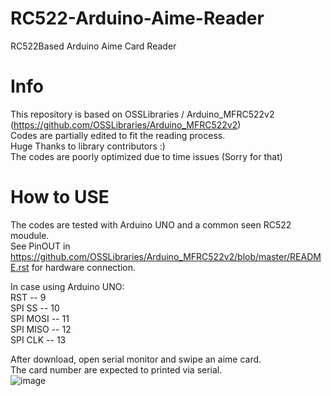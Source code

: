 # RC522-Arduino-Aime-Reader
RC522Based Arduino Aime Card Reader  

# Info
This repository is based on OSSLibraries / Arduino_MFRC522v2 (https://github.com/OSSLibraries/Arduino_MFRC522v2)  
Codes are partially edited to fit the reading process.  
Huge Thanks to library contributors :)  
The codes are poorly optimized due to time issues (Sorry for that)  


# How to USE
The codes are tested with Arduino UNO and a common seen RC522 moudule.  
See PinOUT in https://github.com/OSSLibraries/Arduino_MFRC522v2/blob/master/README.rst for hardware connection.  


In case using Arduino UNO:  
RST      -- 9  
SPI SS   -- 10  
SPI MOSI -- 11  
SPI MISO -- 12  
SPI CLK  -- 13  

After download, open serial monitor and swipe an aime card.  
The card number are expected to printed via serial.  
![image](https://user-images.githubusercontent.com/34715205/172122028-65dfd9de-9679-463a-846b-6d95f88cd0b8.png)
